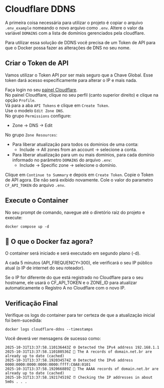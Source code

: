 # Cloudflare DDNS

A primeira coisa necessária para utilizar o projeto é copiar o arquivo `.env_example` nomeando o novo arquivo como `.env`.
Altere o valor da variável `DOMAINS` com a lista de domínios gerenciados pela cloudflare.

Para utilizar essa solução de DDNS você precisa de um Token de API para que o Docker possa fazer as alterações de DNS no seu nome.

## Criar o Token de API
Vamos utilizar o Token API por ser mais seguro que a Chave Global. Esse token dará acesso específicamente para alterar o IP e mais nada.

Faça login no seu [painel Cloudflare](https://dash.cloudflare.com/).   
No painel Cloudflare, clique no seu perfil (canto superior direito) e clique na opção `Profile`.   
Vá para a aba `API Tokens` e clique em `Create Token`.   
Use o modelo `Edit Zone DNS`.   
No grupo `Permissions` configure:   
- Zone -> DNS -> Edit

No grupo `Zone Resources`:
- Para liberar atualização para todos os dominios de uma conta:
    - Include -> All zones from an account -> selecione a conta.
- Para liberar atualização para um ou mais dominios, para cada domínio informado no parâmetro `DOMAINS` do arquivo `.env`:
    - Include -> Specific zone -> selecione o domínio.

Clique em `Continue to Summary` e depois em `Create Token`.
Copie o Token de API agora. Ele não será exibido novamente.
Cole o valor do parametro `CF_API_TOKEN` do arquivo `.env`.

## Execute o Container
No seu prompt de comando, navegue até o diretório raiz do projeto e execute:

```
docker compose up -d
```

## 🎯 O que o Docker faz agora?
O container será iniciado e será executado em segundo plano (-d).

A cada 5 minutos (API_FREQUENCY=300), ele verificará o seu IP público atual (o IP de internet do seu roteador).

Se o IP for diferente do que está registrado no Cloudflare para o seu hostname, ele usará o CF_API_TOKEN e o ZONE_ID para atualizar automaticamente o Registro A no Cloudflare com o novo IP.

## Verificação Final
Verifique os logs do container para ter certeza de que a atualização inicial foi bem-sucedida:

```
docker logs cloudflare-ddns --timestamps
```

Você deverá ver mensagens de sucesso como: 
```
2025-10-31T13:37:58.110136443Z 🌐 Detected the IPv4 address 192.168.1.1
2025-10-31T13:37:58.110180536Z 🤷 The A records of domain.net.br are already up to date (cached)
2025-10-31T13:37:58.192034574Z 🌐 Detected the IPv6 address 0000:0000:0000:0000:0000:ffff:C0A8:0101
2025-10-31T13:37:58.192066889Z 🤷 The AAAA records of domain.net.br are already up to date (cached)
2025-10-31T13:37:58.192174519Z ⏰ Checking the IP addresses in about 5m0s . . .
```
